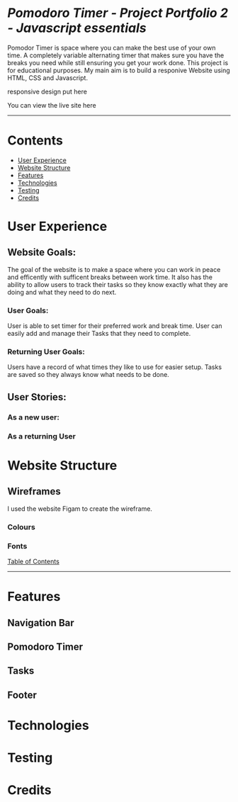 # **_Pomodoro Timer - Project Portfolio 2 - Javascript essentials_**
Pomodor Timer is space where you can make the best use of your own time. A completely variable alternating timer that makes sure you have the breaks you need while still ensuring you get your work done.
This project is for educational purposes. My main aim is to build a responive Website using HTML, CSS and Javascript.

responsive design put here

You can view the live site here

---

# Contents
- [User Experience](#user-experience)
- [Website Structure](#website-structure)
- [Features](#features)
- [Technologies](#technologies)
- [Testing](#testing)
- [Credits](#credits)


# User Experience

## Website Goals:
The goal of the website is to make a space where you can work in peace and efficently with sufficent breaks between work time. It also has the ability to allow users to track their tasks so they know exactly what they are doing and what they need to do next.

### User Goals:
User is able to set timer for their preferred work and break time.
User can easily add and manage their Tasks that they need to complete.

### Returning User Goals:
Users have a record of what times they like to use for easier setup.
Tasks are saved so they always know what needs to be done.

## User Stories:

### As a new user:

### As a returning User

# Website Structure

## Wireframes
I used the website Figam to create the wireframe.

### Colours

### Fonts

[Table of Contents](#Contents)

---
# Features

## Navigation Bar

## Pomodoro Timer

## Tasks

## Footer


# Technologies



# Testing


# Credits




